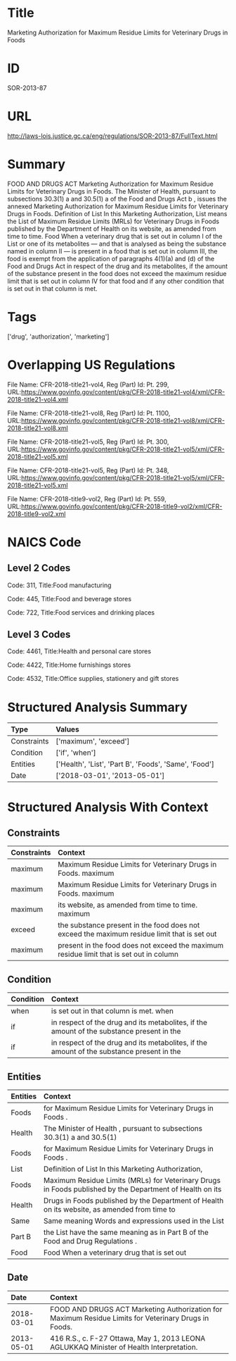 # Title
Marketing Authorization for Maximum Residue Limits for Veterinary Drugs in Foods


# ID
SOR-2013-87

# URL
http://laws-lois.justice.gc.ca/eng/regulations/SOR-2013-87/FullText.html


# Summary
FOOD AND DRUGS ACT Marketing Authorization for Maximum Residue Limits for Veterinary Drugs in Foods.
The Minister of Health, pursuant to subsections 30.3(1) a  and 30.5(1) a  of the  Food and Drugs Act b , issues the annexed Marketing Authorization for Maximum Residue Limits for Veterinary Drugs in Foods.
Definition of  List In this Marketing Authorization,  List  means the  List of Maximum Residue Limits (MRLs) for Veterinary Drugs in Foods  published by the Department of Health on its website, as amended from time to time.
Food When a veterinary drug that is set out in column I of the List or one of its metabolites — and that is analysed as being the substance named in column II — is present in a food that is set out in column III, the food is exempt from the application of paragraphs 4(1)(a) and (d) of the  Food and Drugs Act  in respect of the drug and its metabolites, if the amount of the substance present in the food does not exceed the maximum residue limit that is set out in column IV for that food and if any other condition that is set out in that column is met.


# Tags
['drug', 'authorization', 'marketing']


# Overlapping US Regulations
File Name: CFR-2018-title21-vol4, Reg (Part) Id: Pt. 299, URL:https://www.govinfo.gov/content/pkg/CFR-2018-title21-vol4/xml/CFR-2018-title21-vol4.xml

File Name: CFR-2018-title21-vol8, Reg (Part) Id: Pt. 1100, URL:https://www.govinfo.gov/content/pkg/CFR-2018-title21-vol8/xml/CFR-2018-title21-vol8.xml

File Name: CFR-2018-title21-vol5, Reg (Part) Id: Pt. 300, URL:https://www.govinfo.gov/content/pkg/CFR-2018-title21-vol5/xml/CFR-2018-title21-vol5.xml

File Name: CFR-2018-title21-vol5, Reg (Part) Id: Pt. 348, URL:https://www.govinfo.gov/content/pkg/CFR-2018-title21-vol5/xml/CFR-2018-title21-vol5.xml

File Name: CFR-2018-title9-vol2, Reg (Part) Id: Pt. 559, URL:https://www.govinfo.gov/content/pkg/CFR-2018-title9-vol2/xml/CFR-2018-title9-vol2.xml




# NAICS Code
## Level 2 Codes
Code: 311, Title:Food manufacturing

Code: 445, Title:Food and beverage stores

Code: 722, Title:Food services and drinking places




## Level 3 Codes
Code: 4461, Title:Health and personal care stores

Code: 4422, Title:Home furnishings stores

Code: 4532, Title:Office supplies, stationery and gift stores







# Structured Analysis Summary
| Type        | Values                                                |
|:------------|:------------------------------------------------------|
| Constraints | ['maximum', 'exceed']                                 |
| Condition   | ['if', 'when']                                        |
| Entities    | ['Health', 'List', 'Part B', 'Foods', 'Same', 'Food'] |
| Date        | ['2018-03-01', '2013-05-01']                          |


# Structured Analysis With Context
 


## Constraints
| Constraints   | Context                                                                                     |
|:--------------|:--------------------------------------------------------------------------------------------|
| maximum       | Maximum Residue Limits for Veterinary Drugs in Foods. maximum                               |
| maximum       | Maximum Residue Limits for Veterinary Drugs in Foods. maximum                               |
| maximum       | its website, as amended from time to time. maximum                                          |
| exceed        | the substance present in the food does not exceed the maximum residue limit that is set out |
| maximum       | present in the food does not exceed the maximum residue limit that is set out in column     |


## Condition
| Condition   | Context                                                                                   |
|:------------|:------------------------------------------------------------------------------------------|
| when        | is set out in that column is met. when                                                    |
| if          | in respect of the drug and its metabolites, if the amount of the substance present in the |
| if          | in respect of the drug and its metabolites, if the amount of the substance present in the |


## Entities
| Entities   | Context                                                                                                  |
|:-----------|:---------------------------------------------------------------------------------------------------------|
| Foods      | for Maximum Residue Limits for Veterinary Drugs in Foods .                                               |
| Health     | The Minister of  Health , pursuant to subsections 30.3(1) a and 30.5(1)                                  |
| Foods      | for Maximum Residue Limits for Veterinary Drugs in Foods .                                               |
| List       | Definition of   List  In this Marketing Authorization,                                                   |
| Foods      | Maximum Residue Limits (MRLs) for Veterinary Drugs in Foods published by the Department of Health on its |
| Health     | Drugs in Foods published by the Department of Health on its website, as amended from time to             |
| Same       | Same meaning Words and expressions used in the List                                                      |
| Part B     | the List have the same meaning as in Part B  of the  Food and Drug Regulations .                         |
| Food       | Food When a veterinary drug that is set out                                                              |


## Date
| Date       | Context                                                                                              |
|:-----------|:-----------------------------------------------------------------------------------------------------|
| 2018-03-01 | FOOD AND DRUGS ACT Marketing Authorization for Maximum Residue Limits for Veterinary Drugs in Foods. |
| 2013-05-01 | 416 R.S., c. F-27 Ottawa, May 1, 2013 LEONA AGLUKKAQ Minister of Health Interpretation.              |



